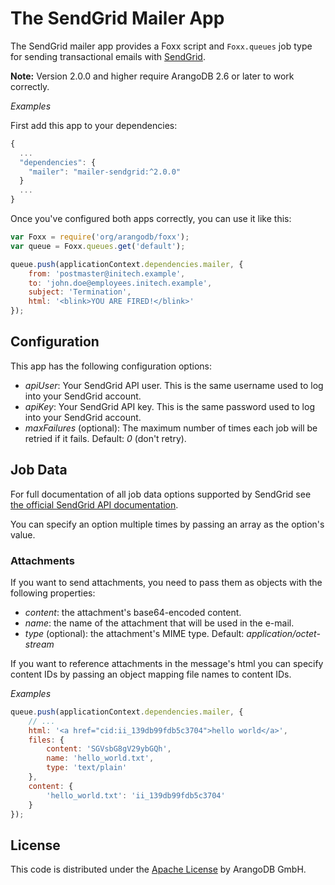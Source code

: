 # The SendGrid Mailer App

The SendGrid mailer app provides a Foxx script and `Foxx.queues` job type for sending transactional emails with [SendGrid](https://sendgrid.com/).

**Note:** Version 2.0.0 and higher require ArangoDB 2.6 or later to work correctly.

*Examples*

First add this app to your dependencies:

```js
{
  ...
  "dependencies": {
    "mailer": "mailer-sendgrid:^2.0.0"
  }
  ...
}
```

Once you've configured both apps correctly, you can use it like this:

```js
var Foxx = require('org/arangodb/foxx');
var queue = Foxx.queues.get('default');

queue.push(applicationContext.dependencies.mailer, {
    from: 'postmaster@initech.example',
    to: 'john.doe@employees.initech.example',
    subject: 'Termination',
    html: '<blink>YOU ARE FIRED!</blink>'
});
```

## Configuration

This app has the following configuration options:

* *apiUser*: Your SendGrid API user. This is the same username used to log into your SendGrid account.
* *apiKey*: Your SendGrid API key. This is the same password used to log into your SendGrid account.
* *maxFailures* (optional): The maximum number of times each job will be retried if it fails. Default: *0* (don't retry).

## Job Data

For full documentation of all job data options supported by SendGrid see [the official SendGrid API documentation](https://sendgrid.com/docs/API_Reference/Web_API/mail.html).

You can specify an option multiple times by passing an array as the option's value.

### Attachments

If you want to send attachments, you need to pass them as objects with the following properties:

* *content*: the attachment's base64-encoded content.
* *name*: the name of the attachment that will be used in the e-mail.
* *type* (optional): the attachment's MIME type. Default: *application/octet-stream*

If you want to reference attachments in the message's html you can specify content IDs by passing an object mapping file names to content IDs.

*Examples*

```js
queue.push(applicationContext.dependencies.mailer, {
    // ...
    html: '<a href="cid:ii_139db99fdb5c3704">hello world</a>',
    files: {
        content: 'SGVsbG8gV29ybGQh',
        name: 'hello_world.txt',
        type: 'text/plain'
    },
    content: {
        'hello_world.txt': 'ii_139db99fdb5c3704'
    }
});
```

## License

This code is distributed under the [Apache License](http://www.apache.org/licenses/LICENSE-2.0) by ArangoDB GmbH.
